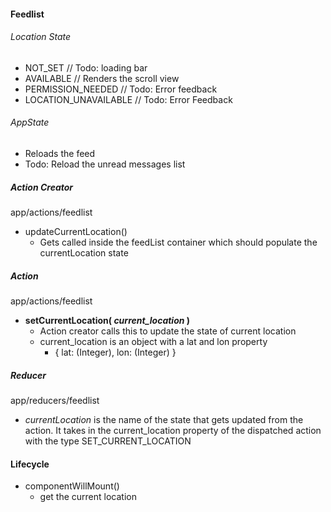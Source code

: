 #### Feedlist

###### Location State
  * NOT_SET // Todo: loading bar
  * AVAILABLE // Renders the scroll view
  * PERMISSION_NEEDED // Todo: Error feedback
  * LOCATION_UNAVAILABLE // Todo: Error Feedback


###### AppState
  * Reloads the feed
  * Todo: Reload the unread messages list

##### Action Creator
app/actions/feedlist
* updateCurrentLocation()
  * Gets called inside the feedList container which should populate the currentLocation state



##### Action
app/actions/feedlist

* **setCurrentLocation( *current_location* )**
  * Action creator calls this to update the state of current location
  * current_location is an object with a lat and lon property
    * { lat: (Integer), lon: (Integer) }


##### Reducer
app/reducers/feedlist
* *currentLocation* is the name of the state that gets updated from the action. It takes in the current_location property of the dispatched action with the type SET_CURRENT_LOCATION




#### Lifecycle
  * componentWillMount()
    * get the current location
